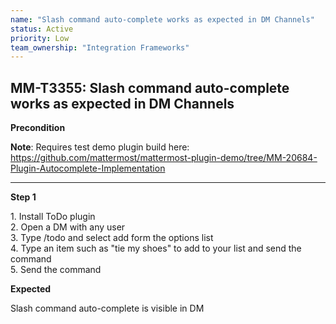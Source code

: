 ```yaml
---
name: "Slash command auto-complete works as expected in DM Channels"
status: Active
priority: Low
team_ownership: "Integration Frameworks"
---
```


## MM-T3355: Slash command auto-complete works as expected in DM Channels

**Precondition**

**Note**: Requires test demo plugin build here: <https://github.com/mattermost/mattermost-plugin-demo/tree/MM-20684-Plugin-Autocomplete-Implementation>

---

**Step 1**

1\. Install ToDo plugin\
2\. Open a DM with any user\
3\. Type /todo and select add form the options list\
4\. Type an item such as "tie my shoes" to add to your list and send the command\
5\. Send the command

**Expected**

Slash command auto-complete is visible in DM
